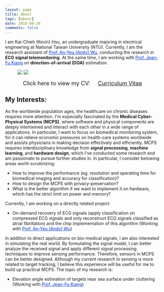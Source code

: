 ```yaml
---
layout: page
title: About
tags: [about]
date: 2018-09-20
comments: false
---
```


I am Kai-Chieh (Kevin) Hsu, an undergraduate majoring in electrical engineering at National Taiwan University (NTU).
Currently, I am the research assistant of <a href="http://access.ee.ntu.edu.tw/" style="color: rgb(0,51,204)">Prof. An-Yeu (Andy) Wu</a>, 
conducting the research in **ECG signal telemonitoring**.
At the same time, I am working with <a href="http://cc.ee.ntu.edu.tw/~jfkiang/" style="color: rgb(0,51,204)">Prof. Jean-Fu Kiang</a> on 
**direction-of-arrival (DOA)** estimation.

<figure class="half">
	<img src="{{base.url}}/assets/img/me-1.jpg" class="img-disappear">
    <img src="{{base.url}}/assets/img/me-2.jpg">
</figure>

<center>
	<span style="font-size: 130%;">
		Click here to view my CV: &nbsp;&nbsp;&nbsp;
	</span> 
	<a href="{{base.url}}/assets/document/CV_190113.pdf" target="_blank" class="btn btn-info">
		<span style="font-size: 130%;">
			Curriculum Vitae
		</span>
	</a>
</center>

## My Interests:
As the worldwide population ages, the healthcare on chronic diseases requires more attention.
I'm especially fascinated by the **Medical Cyber-Physical Systems (MCPS)**, where software and physical components are deeply intertwined and interact with each other in a wide range of
applications.
In particular, I want to focus on biomedical monitoring system, for it can relieve economic pressures on health-care systems worldwide and assists physicians in making decision effectively and efficiently.
MCPS requires interdisciplinary knowledge from **signal processing**, **machine learning**, and **hardware design**, 
which I've conducted some research and am passionate to pursue further studies in.
In particular, I consider belowing areas worth scrutinizing:
- How to improve the performance (eg. resolution and operating time for biomedical imaging and accuracy for classification)?
- How to design the MCPS with privacy-preservation?
- What is the better algorithm if we want to implement it on hardware, which has the strict limit on power and memory?

Currently, I am working on a directly related project:
- On-demand recovery of ECG signals (apply classification on compressed ECG signals and only reconstruct ECG signals classified as atrial fibrillation) and the chip implementation of this algorithm
(Working with <a href="http://access.ee.ntu.edu.tw/" style="color: rgb(0,51,204)">Prof. An-Yeu (Andy) Wu</a>)

In addition to direct applications on bio-medical signals, I am also interested in simulating the real world. 
By formulating the signal model, I can better analyze the received signal and apply different signal processing techniques to improve sensing performance.
Therefore, sensors in MCPS can be better designed.
Although my current research in sensing is more related to target tracking, 
I believe this experience will be useful for me to build up practical MCPS.
The topic of my research is:
- Elevation angle estimation of targets near sea surface under cluttering (Working with <a href="http://cc.ee.ntu.edu.tw/~jfkiang/" style="color: rgb(0,51,204)">Prof. Jean-Fu Kiang</a>)




